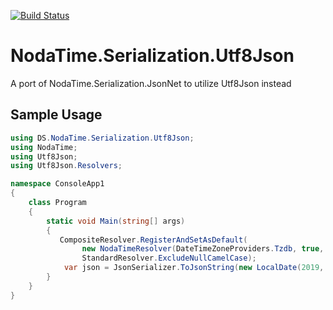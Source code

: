 [![Build Status](https://dev.azure.com/DzmitrySafarau0213/NodaTime.Serialization.Utf8Json/_apis/build/status/DSilence.NodaTime.Serialization.Utf8Json?branchName=develop)](https://dev.azure.com/DzmitrySafarau0213/NodaTime.Serialization.Utf8Json/_build/latest?definitionId=1?branchName=develop)

# NodaTime.Serialization.Utf8Json
A port of NodaTime.Serialization.JsonNet to utilize Utf8Json instead

## Sample Usage

```csharp
using DS.NodaTime.Serialization.Utf8Json;
using NodaTime;
using Utf8Json;
using Utf8Json.Resolvers;

namespace ConsoleApp1
{
    class Program
    {
        static void Main(string[] args)
        {
           CompositeResolver.RegisterAndSetAsDefault(
                new NodaTimeResolver(DateTimeZoneProviders.Tzdb, true, true, true),
                StandardResolver.ExcludeNullCamelCase);
            var json = JsonSerializer.ToJsonString(new LocalDate(2019, 1, 1);
        }
    }
}
```